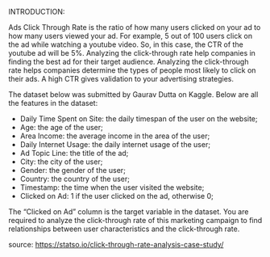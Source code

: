 INTRODUCTION:

Ads Click Through Rate is the ratio of how many users clicked on your ad to how many users viewed your ad. For example, 5 out of 100 users click on the ad while watching a youtube video. So, in this case, the CTR of the youtube ad will be 5%. Analyzing the click-through rate help companies in finding the best ad for their target audience. Analyzing the click-through rate helps companies determine the types of people most likely to click on their ads. A high CTR gives validation to your advertising strategies.


The dataset below was submitted by Gaurav Dutta on Kaggle. Below are all the features in the dataset:

- Daily Time Spent on Site: the daily timespan of the user on the website;
- Age: the age of the user;
- Area Income: the average income in the area of the user;
- Daily Internet Usage: the daily internet usage of the user;
- Ad Topic Line: the title of the ad;
- City: the city of the user;
- Gender: the gender of the user;
- Country: the country of the user;
- Timestamp: the time when the user visited the website;
- Clicked on Ad: 1 if the user clicked on the ad, otherwise 0;

The “Clicked on Ad” column is the target variable in the dataset. You are required to analyze the click-through rate of this marketing campaign to find relationships between user characteristics and the click-through rate.


source: https://statso.io/click-through-rate-analysis-case-study/